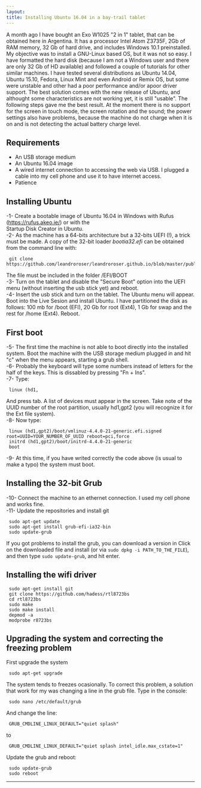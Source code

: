 ```yaml
---
layout: 
title: Installing Ubuntu 16.04 in a bay-trail tablet
---
```


A month ago I have bought an Exo W1025  "2 in 1" tablet, that can be obtained here in Argentina. It has a processor Intel Atom Z3735F, 2Gb of RAM memory, 32 Gb of hard drive, and includes Windows 10.1 preinstalled. My objective was to install a GNU-Linux based OS, but it was not so easy. I have formatted the hard disk (because I am not a Windows user and there are only 32 Gb of HD available) and followed a couple of tutorials for other similar machines.  I have tested several distributions as Ubuntu 14.04, Ubuntu 15.10, Fedora, Linux Mint and even Android or Remix OS, but some were unstable and other had a poor performance and/or apoor driver support. The best solution comes with the new release of Ubuntu, and althought some characteristics are not working yet, it is still "usable". The following steps gave me the best result. At the moment there is no support for the screen in touch mode, the screen rotation and the sound; the power settings also have problems, because the machine do not charge when it is on and is not detecting the actual battery charge level.

## Requirements

* An USB storage medium  
* An Ubuntu 16.04 image  
*  A wired internet connection to accessing the web via USB. I plugged a cable into my cell phone and use it to have internet access.
* Patience  

## Installing Ubuntu
-1- Create a bootable image of Ubuntu 16.04 in Windows with Rufus (https://rufus.akeo.ie/) or with the  
Startup Disk Creator in Ubuntu.  
-2- As the machine has a 64-bits architecture but a 32-bits UEFI (!), a trick must be made. A copy of the 32-bit loader *bootia32.efi* can be obtained from the command line with:
 
```{bash}
 git clone https://github.com/leandroroser/leandroroser.github.io/blob/master/public/bootia32.efi
```

The file must be included in the folder /EFI/BOOT  
-3- Turn on the tablet and disable the "Secure Boot" option into the UEFI menu (without inserting the usb stick yet) and reboot.  
-4- Insert the usb stick and turn on the tablet. The Ubuntu menu will appear. Boot into the Live Sesion and install Ubuntu. I have partitioned the disk as follows: 100 mb for /boot (EFI), 20 Gb for root (Ext4), 1 Gb for swap and the rest for /home (Ext4). Reboot.  
  
  
## First boot
-5- The first time the machine is not able to boot directly into the installed system. Boot the machine with the USB storage 
medium plugged in and hit "c" when the menu appears, starting a grub shell.  
-6- Probably the keyboard will type some numbers instead of letters for the half of the keys. This is dissabled by pressing 
"Fn + Ins".  
-7- Type:  

```{bash}
 linux (hd1,
```
And press tab. A list of devices must appear in the screen. Take note of the UUID number of the root partition, usually hd1,gpt2 (you will recognize it for the Ext file system).  
-8- Now type:  

```{bash}
 linux (hd1,gpt2)/boot/vmlinuz-4.4.0-21-generic.efi.signed root=UUID=YOUR_NUMBER_OF_UUID reboot=pci,force
 initrd (hd1,gpt2)/boot/initrd-4.4.0-21-generic
 boot
```
-9- At this time, if you have writed correctly the code above (is usual to make a typo) the system must boot.  
  
  
## Installing the 32-bit Grub
-10- Connect the machine to an ethernet connection. I used my cell phone and works fine.  
-11- Update the repositories and install git  

```{bash}
 sudo apt-get update
 sudo apt-get install grub-efi-ia32-bin
 sudo update-grub
```

If you got problems to install the grub, you can download a version in [](https://launchpad.net/ubuntu/xenial/amd64/grub-efi-ia32-bin/2.02~beta2-36ubuntu3)
Click on the downloaded file and install (or via ```sudo dpkg -i PATH_TO_THE_FILE```), and then type ```sudo update-grub```, and hit enter.
  
  
## Installing the wifi driver  

```{bash}
 sudo apt-get install git
 git clone https://github.com/hadess/rtl8723bs
 cd rtl8723bs
 sudo make
 sudo make install
 depmod -a
 modprobe r8723bs
```
  
## Upgrading the system and correcting the freezing problem
First upgrade the system  

```{bash}
 sudo apt-get upgrade
```

The system tends to freezes ocasionally. To correct this problem, a solution that work for my was changing a line
in the grub file. Type in the console:  

```{bash}
 sudo nano /etc/default/grub
```

And change the line:  

```
 GRUB_CMDLINE_LINUX_DEFAULT="quiet splash"
```

to  

```
 GRUB_CMDLINE_LINUX_DEFAULT="quiet splash intel_idle.max_cstate=1"
```

Update the grub and reboot:  

```{bash}
 sudo update-grub
 sudo reboot
```
---------------------------





